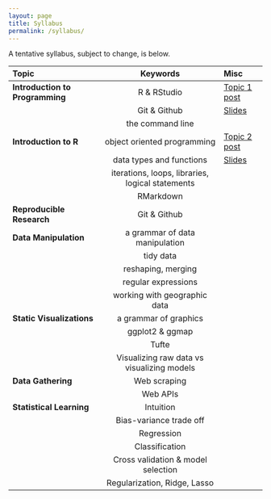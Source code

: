 ```yaml
---
layout: page
title: Syllabus
permalink: /syllabus/
---
```


A tentative syllabus, subject to change, is below.

|Topic|Keywords|Misc|
|:----|:-----:|:-----|
|**Introduction to Programming**| R & RStudio| [Topic 1 post](http://127.0.0.1:4000/readings/#introduction-to-programming)
|| Git & Github| [Slides](xxx)
| | the command line|
|**Introduction to R**| object oriented programming| [Topic 2 post](http://127.0.0.1:4000/readings/#introduction-to-programming)
| | data types and functions| [Slides](http://127.0.0.1:4000/readings/#introduction-to-programming)
| | iterations, loops, libraries, logical statements|
| | RMarkdown|
|**Reproducible Research**| Git & Github|
|**Data Manipulation**| a grammar of data manipulation|
| | tidy data|
| | reshaping, merging|
| | regular expressions|
| | working with geographic data|
|**Static Visualizations**| a grammar of graphics|
| | ggplot2 & ggmap|
| | Tufte|
| | Visualizing raw data vs visualizing models|
|**Data Gathering**| Web scraping|
| | Web APIs|
|**Statistical Learning**| Intuition|
| | Bias-variance trade off|
| | Regression|
| | Classification|
| | Cross validation & model selection|
| | Regularization, Ridge, Lasso|
